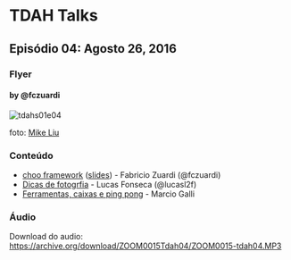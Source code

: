 
TDAH Talks
==========

Episódio 04: Agosto 26, 2016
-------------------------------

### Flyer
#### by @fczuardi

![tdahs01e04](https://cloud.githubusercontent.com/assets/7760/18014179/1aae4222-6b98-11e6-8f38-1f3ab5b1e6ba.png)

foto: [Mike Liu](https://www.flickr.com/photos/mliu92/5973114642/)

### Conteúdo

- [choo framework](https://github.com/yoshuawuyts/choo) ([slides](https://github.com/fczuardi/tdahdeck03/raw/master/choo.pdf)) - Fabricio Zuardi (@fczuardi)
- [Dicas de fotogrfia](https://docs.google.com/presentation/d/12eTBZX3IsVlvAXMOgBFKWhwhAtCg0GZn5j5FCufNpxw/edit?usp=sharing) - Lucas Fonseca (@lucasl2f)
- [Ferramentas, caixas e ping pong](https://www.youtube.com/watch?v=RC3jEyKmxlY) - Marcio Galli

### Áudio

Download do audio: https://archive.org/download/ZOOM0015Tdah04/ZOOM0015-tdah04.MP3
